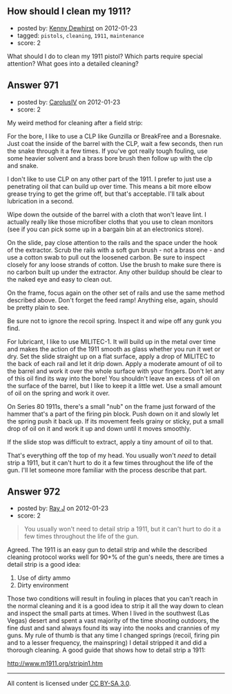 ## How should I clean my 1911?

- posted by: [Kenny Dewhirst](https://stackexchange.com/users/-1/363-kenny-dewhirst) on 2012-01-23
- tagged: `pistols`, `cleaning`, `1911`, `maintenance`
- score: 2

What should I do to clean my 1911 pistol? Which parts require special attention? What goes into a detailed cleaning?


## Answer 971

- posted by: [CarolusIV](https://stackexchange.com/users/-1/383-carolusiv) on 2012-01-23
- score: 2

My weird method for cleaning after a field strip:

For the bore, I like to use a CLP like Gunzilla or BreakFree and a Boresnake. Just coat the inside of the barrel with the CLP, wait a few seconds, then run the snake through it a few times. If you've got really tough fouling, use some heavier solvent and a brass bore brush then follow up with the clp and snake.

I don't like to use CLP on any other part of the 1911. I prefer to just use a penetrating oil that can build up over time. This means a bit more elbow grease trying to get the grime off, but that's acceptable. I'll talk about lubrication in a second.

Wipe down the outside of the barrel with a cloth that won't leave lint. I actually really like those microfiber cloths that you use to clean monitors (see if you can pick some up in a bargain bin at an electronics store).

On the slide, pay close attention to the rails and the space under the hook of the extractor. Scrub the rails with a soft gun brush - not a brass one - and use a cotton swab to pull out the loosened carbon. Be sure to inspect closely for any loose strands of cotton. Use the brush to make sure there is no carbon built up under the extractor. Any other buildup should be clear to the naked eye and easy to clean out.

On the frame, focus again on the other set of rails and use the same method described above. Don't forget the feed ramp! Anything else, again, should be pretty plain to see.

Be sure not to ignore the recoil spring. Inspect it and wipe off any gunk you find.

For lubricant, I like to use MILITEC-1. It will build up in the metal over time and makes the action of the 1911 smooth as glass whether you run it wet or dry. Set the slide straight up on a flat surface, apply a drop of MILITEC to the back of each rail and let it drip down. Apply a moderate amount of oil to the barrel and work it over the whole surface with your fingers. Don't let any of this oil find its way into the bore! You shouldn't leave an excess of oil on the surface of the barrel, but I like to keep it a little wet. Use a small amount of oil on the spring and work it over.

On Series 80 1911s, there's a small "nub" on the frame just forward of the hammer that's a part of the firing pin block. Push down on it and slowly let the spring push it back up. If its movement feels grainy or sticky, put a small drop of oil on it and work it up and down until it moves smoothly.

If the slide stop was difficult to extract, apply a tiny amount of oil to that.

That's everything off the top of my head. You usually won't *need* to detail strip a 1911, but it can't hurt to do it a few times throughout the life of the gun. I'll let someone more familiar with the process describe that part.


## Answer 972

- posted by: [Ray J](https://stackexchange.com/users/-1/166-ray-j) on 2012-01-23
- score: 2

> You usually won't need to detail strip a 1911, but it can't hurt to do it a few times throughout the life of the gun.

Agreed.  The 1911 is an easy gun to detail strip and while the described cleaning protocol works well for 90+% of the gun's needs, there are times a detail strip is a good idea:

 1. Use of dirty ammo
 2. Dirty environment

Those two conditions will result in fouling in places that you can't reach in the normal cleaning and it is a good idea to strip it all the way down to clean and inspect the small parts at times.  When I lived in the southwest (Las Vegas) desert and spent a vast majority of the time shooting outdoors, the fine dust and sand always found its way into the nooks and crannies of my guns.  My rule of thumb is that any time I changed springs (recoil, firing pin and to a lesser frequency, the mainspring) I detail stripped it and did a thorough cleaning.  A good guide that shows how to detail strip a 1911:

http://www.m1911.org/stripin1.htm






---

All content is licensed under [CC BY-SA 3.0](https://creativecommons.org/licenses/by-sa/3.0/).
